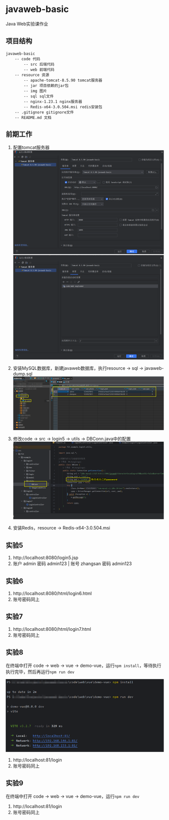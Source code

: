 # javaweb-basic
Java Web实验课作业

## 项目结构

```
javaweb-basic
    -- code 代码
        -- src 后端代码
        -- web 前端代码
    -- resource 资源
        -- apache-tomcat-8.5.90 tomcat服务器
        -- jar 项目依赖的jar包
        -- img 图片
        -- sql sql文件
        -- nginx-1.23.1 nginx服务器
        -- Redis-x64-3.0.504.msi redis安装包
    -- .gitignore gitignore文件
    -- README.md 文档
```

## 前期工作

1. 配置tomcat服务器
![tomcat1](resource/img/tomcat1.png)
![tomcat2](resource/img/tomcat2.png)

2. 安装MySQL数据库，新建javaweb数据库，执行resource -> sql -> javaweb-dump.sql
![tb_user](resource/img/tb_user.png)

3. 修改code -> src -> login5 -> utils -> DBConn.java中的配置
![DBConn](resource/img/DBConn.png)

4. 安装Redis，resource -> Redis-x64-3.0.504.msi

## 实验5

1. http://localhost:8080/login5.jsp
2. 账户 admin 密码 admin123 | 账号 zhangsan 密码 admin123

## 实验6

1. http://localhost:8080/html/login6.html
2. 账号密码同上

## 实验7

1. http://localhost:8080/html/login7.html
2. 账号密码同上

## 实验8

在终端中打开 code -> web -> vue -> demo-vue，运行`npm install`，等待执行执行完毕，然后再运行`npm run dev`

![start-vue](resource/img/start-vue.png)

1. http://localhost:81/login
2. 账号密码同上

## 实验9
在终端中打开 code -> web -> vue -> demo-vue，运行`npm run dev`

1. http://localhost:81/login
2. 账号密码同上